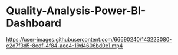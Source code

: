 # Quality-Analysis-Power-BI-Dashboard



https://user-images.githubusercontent.com/66690240/143223080-e2d7f3d5-8edf-4f84-aee4-19d4606bd0e1.mp4

